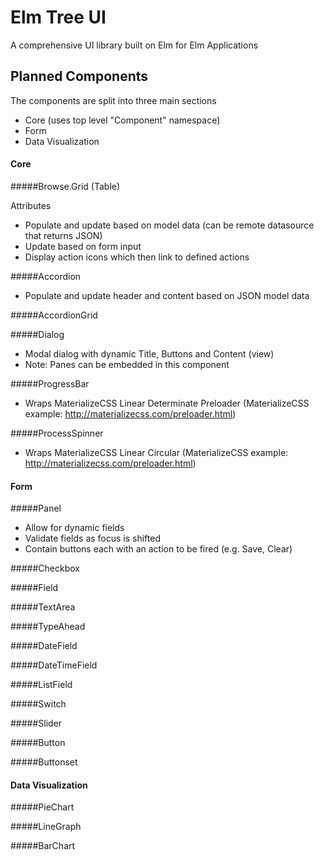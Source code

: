 # Elm Tree UI

A comprehensive UI library built on Elm for Elm Applications

Planned Components
------------------

The components are split into three main sections

* Core (uses top level "Component" namespace)
* Form
* Data Visualization

#### Core

#####Browse.Grid (Table)

Attributes

* Populate and update based on model data (can be remote datasource that returns JSON)
* Update based on form input
* Display action icons which then link to defined actions

#####Accordion

* Populate and update header and content based on JSON model data

#####AccordionGrid

#####Dialog

* Modal dialog with dynamic Title, Buttons and Content (view)
* Note: Panes can be embedded in this component

#####ProgressBar

* Wraps MaterializeCSS Linear Determinate Preloader (MaterializeCSS example: http://materializecss.com/preloader.html)

#####ProcessSpinner

* Wraps MaterializeCSS Linear Circular (MaterializeCSS example: http://materializecss.com/preloader.html)

#### Form

#####Panel

* Allow for dynamic fields
* Validate fields as focus is shifted
* Contain buttons each with an action to be fired (e.g. Save, Clear)

#####Checkbox

#####Field

#####TextArea

#####TypeAhead

#####DateField

#####DateTimeField

#####ListField

#####Switch

#####Slider

#####Button

#####Buttonset

#### Data Visualization

#####PieChart

#####LineGraph

#####BarChart
